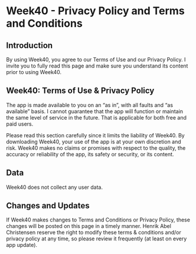 # Week40 - Privacy Policy and Terms and Conditions
## Introduction
By using Week40, you agree to our Terms of Use and our Privacy Policy.
I invite you to fully read this page and make sure you understand its content prior to using Week40.

## Week40: Terms of Use & Privacy Policy
The app is made available to you on an “as in”, with all faults and “as available” basis.
I cannot guarantee that the app will function or maintain the same level of service in the future.
That is applicable for both free and paid users.

Please read this section carefully since it limits the liability of Week40.
By downloading Week40, your use of the app is at your own discretion and risk.
Week40 makes no claims or promises with respect to the quality, the accuracy or reliability of the app, its safety or security, or its content.

## Data
Week40 does not collect any user data.

## Changes and Updates
If Week40 makes changes to Terms and Conditions or Privacy Policy, these changes will be posted on this page in a timely manner.
Henrik Abel Christensen reserve the right to modify these terms & conditions and/or privacy policy at any time, so please review it frequently (at least on every app update).
